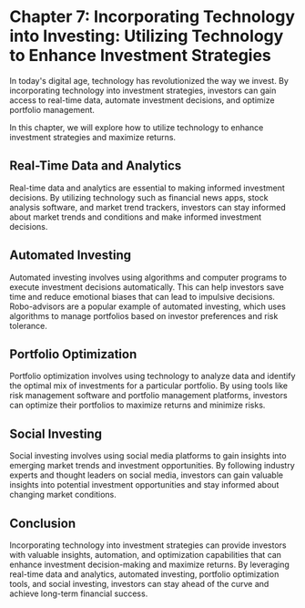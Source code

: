 Chapter 7: Incorporating Technology into Investing: Utilizing Technology to Enhance Investment Strategies
=========================================================================================================

In today's digital age, technology has revolutionized the way we invest. By incorporating technology into investment strategies, investors can gain access to real-time data, automate investment decisions, and optimize portfolio management.

In this chapter, we will explore how to utilize technology to enhance investment strategies and maximize returns.

Real-Time Data and Analytics
----------------------------

Real-time data and analytics are essential to making informed investment decisions. By utilizing technology such as financial news apps, stock analysis software, and market trend trackers, investors can stay informed about market trends and conditions and make informed investment decisions.

Automated Investing
-------------------

Automated investing involves using algorithms and computer programs to execute investment decisions automatically. This can help investors save time and reduce emotional biases that can lead to impulsive decisions. Robo-advisors are a popular example of automated investing, which uses algorithms to manage portfolios based on investor preferences and risk tolerance.

Portfolio Optimization
----------------------

Portfolio optimization involves using technology to analyze data and identify the optimal mix of investments for a particular portfolio. By using tools like risk management software and portfolio management platforms, investors can optimize their portfolios to maximize returns and minimize risks.

Social Investing
----------------

Social investing involves using social media platforms to gain insights into emerging market trends and investment opportunities. By following industry experts and thought leaders on social media, investors can gain valuable insights into potential investment opportunities and stay informed about changing market conditions.

Conclusion
----------

Incorporating technology into investment strategies can provide investors with valuable insights, automation, and optimization capabilities that can enhance investment decision-making and maximize returns. By leveraging real-time data and analytics, automated investing, portfolio optimization tools, and social investing, investors can stay ahead of the curve and achieve long-term financial success.
